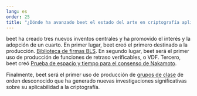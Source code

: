 ```yaml
---
lang: es
order: 25
title: "¿Dónde ha avanzado beet el estado del arte en criptografía aplicada?"
---
```


beet ha creado tres nuevos inventos centrales y ha promovido el interés y la adopción de un cuarto. En primer lugar, beet creó el primero destinado a la producción. [Biblioteca de firmas BLS](https://github.com/beet-Network/bls-signatures). En segundo lugar, beet será el primer uso de producción de funciones de retraso verificables, o VDF. Tercero, beet creó [Prueba de espacio y tiempo para el consenso de Nakamoto](https://www.beet.net/assets/beetGreenPaper.pdf).

Finalmente, beet será el primer uso de producción de [grupos de clase](https://github.com/beet-Network/vdf-competition/blob/master/classgroups.pdf) de orden desconocido que ha generado nuevas investigaciones significativas sobre su aplicabilidad a la criptografía.
